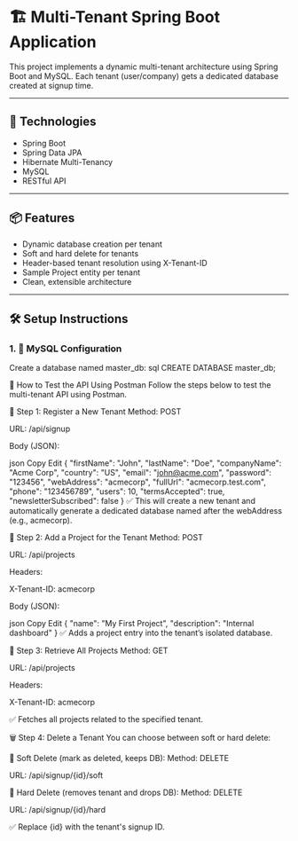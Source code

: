 # 🏗️ Multi-Tenant Spring Boot Application

This project implements a dynamic multi-tenant architecture using Spring Boot and MySQL. Each tenant (user/company) gets a dedicated database created at signup time.

---

## 🔧 Technologies

- Spring Boot
- Spring Data JPA
- Hibernate Multi-Tenancy
- MySQL
- RESTful API

---

## 📦 Features

- Dynamic database creation per tenant
- Soft and hard delete for tenants
- Header-based tenant resolution using X-Tenant-ID
- Sample Project entity per tenant
- Clean, extensible architecture

---

## 🛠️ Setup Instructions

### 1. 🐬 MySQL Configuration

Create a database named master_db:
sql
CREATE DATABASE master_db;

🧪 How to Test the API Using Postman
Follow the steps below to test the multi-tenant API using Postman.

📝 Step 1: Register a New Tenant
Method: POST

URL: /api/signup

Body (JSON):

json
Copy
Edit
{
  "firstName": "John",
  "lastName": "Doe",
  "companyName": "Acme Corp",
  "country": "US",
  "email": "john@acme.com",
  "password": "123456",
  "webAddress": "acmecorp",
  "fullUrl": "acmecorp.test.com",
  "phone": "123456789",
  "users": 10,
  "termsAccepted": true,
  "newsletterSubscribed": false
}
✅ This will create a new tenant and automatically generate a dedicated database named after the webAddress (e.g., acmecorp).

📌 Step 2: Add a Project for the Tenant
Method: POST

URL: /api/projects

Headers:

X-Tenant-ID: acmecorp

Body (JSON):

json
Copy
Edit
{
  "name": "My First Project",
  "description": "Internal dashboard"
}
✅ Adds a project entry into the tenant’s isolated database.

📂 Step 3: Retrieve All Projects
Method: GET

URL: /api/projects

Headers:

X-Tenant-ID: acmecorp

✅ Fetches all projects related to the specified tenant.

🗑️ Step 4: Delete a Tenant
You can choose between soft or hard delete:

🔸 Soft Delete (mark as deleted, keeps DB):
Method: DELETE

URL: /api/signup/{id}/soft

🔹 Hard Delete (removes tenant and drops DB):
Method: DELETE

URL: /api/signup/{id}/hard

✅ Replace {id} with the tenant's signup ID.
